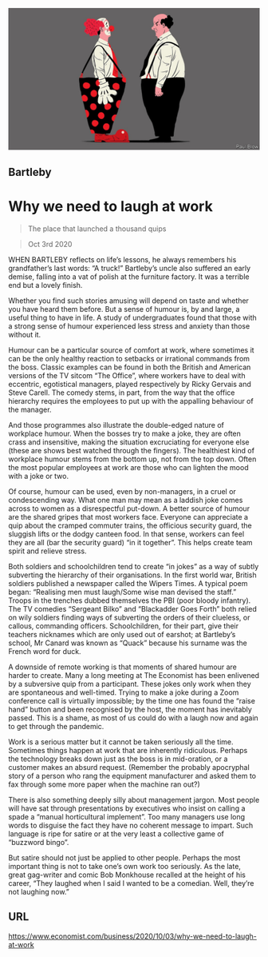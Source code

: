 ![](./images/20201003_WBD002_0.jpg)

## Bartleby

# Why we need to laugh at work

> The place that launched a thousand quips

> Oct 3rd 2020

WHEN BARTLEBY reflects on life’s lessons, he always remembers his grandfather’s last words: “A truck!” Bartleby’s uncle also suffered an early demise, falling into a vat of polish at the furniture factory. It was a terrible end but a lovely finish.

Whether you find such stories amusing will depend on taste and whether you have heard them before. But a sense of humour is, by and large, a useful thing to have in life. A study of undergraduates found that those with a strong sense of humour experienced less stress and anxiety than those without it.

Humour can be a particular source of comfort at work, where sometimes it can be the only healthy reaction to setbacks or irrational commands from the boss. Classic examples can be found in both the British and American versions of the TV sitcom “The Office”, where workers have to deal with eccentric, egotistical managers, played respectively by Ricky Gervais and Steve Carell. The comedy stems, in part, from the way that the office hierarchy requires the employees to put up with the appalling behaviour of the manager.

And those programmes also illustrate the double-edged nature of workplace humour. When the bosses try to make a joke, they are often crass and insensitive, making the situation excruciating for everyone else (these are shows best watched through the fingers). The healthiest kind of workplace humour stems from the bottom up, not from the top down. Often the most popular employees at work are those who can lighten the mood with a joke or two.

Of course, humour can be used, even by non-managers, in a cruel or condescending way. What one man may mean as a laddish joke comes across to women as a disrespectful put-down. A better source of humour are the shared gripes that most workers face. Everyone can appreciate a quip about the cramped commuter trains, the officious security guard, the sluggish lifts or the dodgy canteen food. In that sense, workers can feel they are all (bar the security guard) “in it together”. This helps create team spirit and relieve stress.

Both soldiers and schoolchildren tend to create “in jokes” as a way of subtly subverting the hierarchy of their organisations. In the first world war, British soldiers published a newspaper called the Wipers Times. A typical poem began: “Realising men must laugh/Some wise man devised the staff.” Troops in the trenches dubbed themselves the PBI (poor bloody infantry). The TV comedies “Sergeant Bilko” and “Blackadder Goes Forth” both relied on wily soldiers finding ways of subverting the orders of their clueless, or callous, commanding officers. Schoolchildren, for their part, give their teachers nicknames which are only used out of earshot; at Bartleby’s school, Mr Canard was known as “Quack” because his surname was the French word for duck.

A downside of remote working is that moments of shared humour are harder to create. Many a long meeting at The Economist has been enlivened by a subversive quip from a participant. These jokes only work when they are spontaneous and well-timed. Trying to make a joke during a Zoom conference call is virtually impossible; by the time one has found the “raise hand” button and been recognised by the host, the moment has inevitably passed. This is a shame, as most of us could do with a laugh now and again to get through the pandemic.

Work is a serious matter but it cannot be taken seriously all the time. Sometimes things happen at work that are inherently ridiculous. Perhaps the technology breaks down just as the boss is in mid-oration, or a customer makes an absurd request. (Remember the probably apocryphal story of a person who rang the equipment manufacturer and asked them to fax through some more paper when the machine ran out?)

There is also something deeply silly about management jargon. Most people will have sat through presentations by executives who insist on calling a spade a “manual horticultural implement”. Too many managers use long words to disguise the fact they have no coherent message to impart. Such language is ripe for satire or at the very least a collective game of “buzzword bingo”.

But satire should not just be applied to other people. Perhaps the most important thing is not to take one’s own work too seriously. As the late, great gag-writer and comic Bob Monkhouse recalled at the height of his career, “They laughed when I said I wanted to be a comedian. Well, they’re not laughing now.”

## URL

https://www.economist.com/business/2020/10/03/why-we-need-to-laugh-at-work
